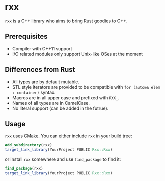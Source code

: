 # rxx

`rxx` is a C++ library who aims to bring Rust goodies to C++.

## Prerequisites

- Compiler with C++11 support
- I/O related modules only support Unix-like OSes at the moment

## Differences from Rust

- All types are by default mutable.
- STL style iterators are provided to be compatible with
  `for (auto&& elem : container)` syntax.
- Macros are in all upper case and prefixed with `RXX_`.
- Names of all types are in CamelCase.
- No literal support (can be added in the futrue).

## Usage

`rxx` uses [CMake](https://cmake.org). You can either include `rxx` in your
build tree:

```cmake
add_subdirectory(rxx)
target_link_library(YourProject PUBLIC Rxx::Rxx)
```
 
or install `rxx` somewhere and use `find_package` to find it:

```cmake
find_package(rxx)
target_link_library(YourProject PUBLIC Rxx::Rxx)
```

<!-- vim: set cc=80 tw=80 sw=4 sts=4 et: -->
